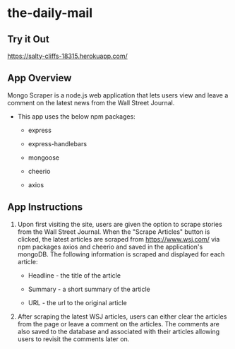 # the-daily-mail

## Try it Out

https://salty-cliffs-18315.herokuapp.com/

## App Overview

Mongo Scraper is a node.js web application that lets users view and leave a comment on the latest news from the Wall Street Journal.

* This app uses the below npm packages:

  * express

  * express-handlebars

  * mongoose

  * cheerio

  * axios

## App Instructions

1. Upon first visiting the site, users are given the option to scrape stories from the Wall Street Journal. When the "Scrape Articles" button is clicked, the latest articles are scraped from https://www.wsj.com/ via npm packages axios and cheerio and saved in the application's mongoDB. The following information is scraped and displayed for each article:

    * Headline - the title of the article

    * Summary - a short summary of the article

    * URL - the url to the original article

2. After scraping the latest WSJ articles, users can either clear the articles from the page or leave a comment on the articles. The comments are also saved to the database and associated with their articles allowing users to revisit the comments later on.